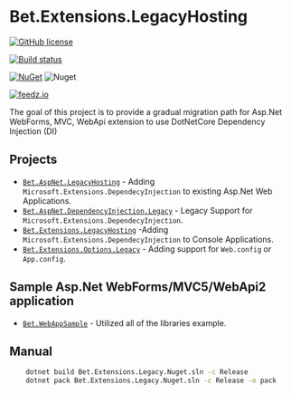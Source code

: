 # Bet.Extensions.LegacyHosting

[![GitHub license](https://img.shields.io/badge/license-MIT-blue.svg?style=flat-square)](https://raw.githubusercontent.com/kdcllc/Bet.Extensions.Legacy/master/LICENSE)

[![Build status](https://ci.appveyor.com/api/projects/status/fib71kajo91ygfrp?svg=true)](https://ci.appveyor.com/project/kdcllc/bet-extensions-legacy)

[![NuGet](https://img.shields.io/nuget/v/Bet.Extensions.LegacyHosting.svg)](https://www.nuget.org/packages?q=Bet.Extensions.LegacyHosting)
![Nuget](https://img.shields.io/nuget/dt/Bet.Extensions.LegacyHosting)

[![feedz.io](https://img.shields.io/badge/endpoint.svg?url=https://f.feedz.io/kdcllc/bet-extensions-resilience/shield/Bet.Extensions.LegacyHosting/latest)](https://f.feedz.io/kdcllc/kdcllc/packages/Bet.Extensions.LegacyHosting/latest/download)

The goal of this project is to provide a gradual migration path for Asp.Net WebForms, MVC, WebApi extension to use DotNetCore Dependency Injection (DI)

## Projects

- [`Bet.AspNet.LegacyHosting`](./src/Bet.AspNet.LegacyHosting/) - Adding `Microsoft.Extensions.DependecyInjection` to existing Asp.Net Web Applications.
- [`Bet.AspNet.DependencyInjection.Legacy`](./src/Bet.AspNet.DependencyInjection.Legacy/) - Legacy Support for `Microsoft.Extensions.DependecyInjection`.
- [`Bet.Extensions.LegacyHosting`](./src/Bet.AspNet.LegacyHosting/) -Adding `Microsoft.Extensions.DependecyInjection` to Console Applications.
- [`Bet.Extensions.Options.Legacy`](./src/Bet.Extensions.Options.Legacy/) - Adding support for `Web.config` or `App.config`.

## Sample Asp.Net WebForms/MVC5/WebApi2 application

- [`Bet.WebAppSample`](./Bet.WebAppSample/) - Utilized all of the libraries example.

## Manual

```bash
    dotnet build Bet.Extensions.Legacy.Nuget.sln -c Release
    dotnet pack Bet.Extensions.Legacy.Nuget.sln -c Release -o pack
```